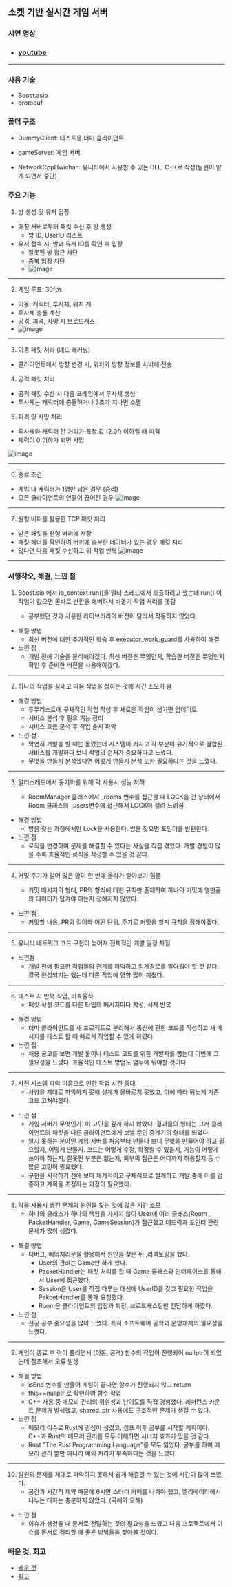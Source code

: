 ## 소켓 기반 실시간 게임 서버
### 시연 영상
- ### [youtube](https://youtu.be/XUgKODM7gjE)

 -------
### 사용 기술
- Boost.asio
- protobuf

### 폴더 구조

- DummyClient: 테스트용 더미 클라이언트

- gameServer: 게임 서버

- NetworkCppHwichan: 유니티에서 사용할 수 있는 DLL, C++로 작성(팀원이 맡게 되면서 중단)



### 주요 기능
1. 방 생성 및 유저 입장
  - 매칭 서버로부터 패킷 수신 후 방 생성
    - 방 ID, UserID 리스트
  - 유저 접속 시, 방과 유저 ID를 확인 후 입장
    - 잘못된 방 접근 차단
    - 중복 입장 차단
    - ![image](https://user-images.githubusercontent.com/52772732/228202021-66c3e2d1-bd87-4b16-9389-8cdf0a3a11e2.png)

---------

2. 게임 루프: 30fps
  - 이동: 캐릭터, 투사체, 위치 계
  - 투사체 충돌 계산
  - 공격, 피격, 사망 시 브로드캐스
  - ![image](https://user-images.githubusercontent.com/52772732/228202343-f50b52ea-bc16-4977-96e9-59e8b2318bca.png)

---------

3. 이동  패킷 처리 (데드 레커닝)
  - 클라이언트에서 방향 변경 시, 위치와 방향 정보를 서버에 전송

4. 공격 패킷 처리
  - 공격 패킷 수신 시 다음 프레임에서 투사체 생성
  - 투사체는 캐릭터에 충돌하거나 3초가 지나면 소멸


5. 피격 및 사망 처리
  - 투사체와 캐릭터 간 거리가 특정 값 (2.0f) 이하일 때 피격
  - 체력이 0 이하가 되면 사망

![image](https://user-images.githubusercontent.com/52772732/228202678-abbdb070-7afc-41c4-9609-339419b79df4.png)

-------

6. 종료 조건
  - 게임 내 캐릭터가 1명만 남은 경우 (승리)
  - 모든 클라이언트의 연결이 끊어진 경우
![image](https://user-images.githubusercontent.com/52772732/228202941-fc12a0f1-2a9a-4ba4-a18f-9596eaba6603.png)


------

7. 원형 버퍼를 활용한 TCP 패킷 처리
  - 받은 패킷을 원형 버퍼에 저장
  - 패킷 헤더를 확인하여 버퍼에 충분한 데이터가 있는 경우 패킷 처리
  - 않다면 다음 패킷 수신하고 위 작업 반복
![image](https://user-images.githubusercontent.com/52772732/228202955-fe732128-a7dc-43c8-bed7-c8bc7d999fed.png)


---
### 시행착오, 해결, 느낀 점

1. Boost.sio 에서 io_context.run()을 멀티 스레드에서 호출하려고 했는데 run() 이 작업이 없으면 곧바로 반환을 해버려서 비동기 작업 처리를 못함

   - 공부했던 것과 사용한 라이브러리의 버전이 달라서 작동하지 않았다.
- 해결 방법
   - 최신 버전에 대한 추가적인 학습 후 executor_work_guard를 사용하여 해결
- 느낀 점
   - 개발 전에 기술을 분석해야겠다. 최신 버전은 무엇인지, 학습한 버전은 무엇인지 확인 후 준비한 버전을 사용해야겠다.
   
------
   
2. 하나의 작업을 끝내고 다음 작업을 정하는 것에 시간 소모가 큼
- 해결 방법
   - 투두리스트에 구체적인 작업 작성 후 새로운 작업이 생기면 업데이트 
   - 서비스 분석 후 필요 기능 정리
   - 서비스 흐름 분석 후 작업 순서 파악
- 느낀 점
   - 막연히 개발을 할 때는 몰랐는데 시스템이 커지고 각 부분이 유기적으로 결합된 서비스를 개발하다 보니 작업의 순서가 중요하다고 느꼈다. 
   - 무엇을 만들지 분석했다면 어떻게 만들지 분석 또한 필요하다는 것을 느꼈다. 

-----
3. 멀티스레드에서 동기화를 위해 락 사용시 성능 저하

   - RoomManager 클래스에서 _rooms 변수를 접근할 때 LOCK을 건 상태에서 Room 클래스의 _users변수에 접근해서 LOCK이 걸려 느려짐
- 해결 방법
   - 방을 찾는 과정에서만 Lock을 사용한다. 방을 찾으면 포인터를 반환한다. 
- 느낀 점
   - 로직을 변경하여 문제를 해결할 수 있다는 사실을 직접 겪었다. 개발 경험이 많을 수록 효율적인 로직을 작성할 수 있을 것 같다.
   
   
---
4. 커밋 주기가 길어 많은 양이 한 번에 올라가 알아보기 힘듦

   - 커밋 메시지의 형태, PR의 형식에 대한 규칙만 존재하여 하나의 커밋에 얼만큼의 데이터가 담겨야 하는지 정해지지 않았다.
- 느낀 점
   - 커밋할 내용, PR의 길이와 어떤 단위, 주기로 커밋을 할지 규칙을 정해야겠다.
   
   
   
----
5. 유니티 네트워크 코드 구현이 늦어져 전체적인 개발 일정 차질
- 느낀점
   - 개발 전에 필요한 작업들의 관계를 파악하고 임계경로를 알아둬야 할 것 같다. 결국 완성되기는 했는데 다른 작업에 영향 많이 끼쳤다.
   
   
---
6. 테스트 시 반복 작업, 비효율적
   - 패킷 작성 코드를 다른 타입의 메시지마다 작성, 삭제 반복
- 해결 방법
   - 더미 클라이언트를 새 프로젝트로 분리해서 통신에 관한 코드를 작성하고 새 메시지를 테스트 할 때 빠르게 작업할 수 있게 하였다.
- 느낀 점
   - 채용 공고를 보면 개발 툴이나 테스트 코드를 위한 개발자를 뽑는데 이번에 그 필요성을 느꼈다. 효율적인 테스트 방법도 염두에 둬야할 것이다.
   
---
7. 사전 시스템 파악 미흡으로 인한 작업 시간 증대
   - 사양을 제대로 파악하지 못해 설계가 올바르지 못했고, 이에 따라 뒤늦게 기존 코드 고쳐야했다.
- 느낀 점
   - 게임 서버가 무엇인가. 이 고민을 깊게 하지 않았다. 결과물의 형태는 그저 클라이언트의 패킷을 다른 클라이언트에게 보낼 뿐인 중계기의 형태를 띄었다.
   - 알지 못하는 분야인 게임 서버를 처음부터 만들다 보니  무엇을 만들어야 하고 필요할지, 어떻게 만들지. 코드는 어떻게 수정, 확장될 수 있을지, 기능이 어떻게 쓰여야 하는지, 잘못된 부분은 없는지, 외부의 접근은 어디까지 허용할지 등 수많은 고민이 필요했다.
   - 구현을 시작하기 전에 보다 체계적이고 구체적으로 설계하고 개발 중에 이를 검증하고 계획을 조정하는 과정이 필요했다.
   
   
---
8. 락을 사용시 생긴 문제의 원인을 찾는 것에 많은 시간 소모
   - 하나의 클래스가 하나의 책임을 가지지 않아 User에 여러 클래스(Room , PacketHandler, Game, GameSession)가 접근했고 데드락과 포인터 관련 문제가 많이 생겼다.
- 해결 방법
   - 디버그, 예외처리문을 활용해서 원인을 찾은 뒤 ,리팩토링을 했다.
     - User의 관리는 Game만 하게 했다.
     - PacketHandler는 패킷 처리를 할 때 Game 클래스와 인터페이스를 통해서 User에 접근했다.
     - Session은 User를 직접 다루는 대신에 UserID를 갖고 필요한 작업을 PakcetHandler를 통해 요청했다. 
     - Room은 클라이언트의 입장과 퇴장, 브로드캐스팅만 전담하게 하였다.
- 느낀 점
   - 전공 공부 중요성을 많이 느꼈다. 특히 소프트웨어 공학과 운영체제의 필요성을 느꼈다.
   
---
9. 게임이 종료 후 락이 풀리면서 (이동, 공격) 함수의 작업이 진행되어 nullptr이 되었는데 참조해서 오류 발생
- 해결 방법
   - isEnd 변수를 만들어 게임이 끝나면 함수가 진행되지 않고 return
   - this==nullptr 로 확인하여 함수 작업
   - C++ 사용 중 메모리 관리의 위험성과 난이도를  직접 경험했다. 레퍼런스 카운트 문제가 발생했고, shared_ptr 사용에도 구조적인 문제가 생길 수 있다.
- 느낀 점
   - 메모리 이슈로 Rust에 관심이 생겼고, 캠프 이후 공부를 시작할 계획이다. C++과 Rust의 메모리 관리를 모두 이해하면 시너지 효과가 있을 것 같다.
   - Rust "The Rust Programming Language"를 모두 읽었다. 공부를 하며 메모리 관리 뿐만 아니라 예외 처리가  부족하다는 것을 느꼈다.
   
----
10. 팀원의 문제를 제대로 파악하지 못해서 쉽게 해결할 수 있는 것에 시간이 많이 쓰였다.
    - 공간과 시간적 제약 때문에 6시면 스터디 카페를 나가야 했고, 엘리베이터에서 나누는 대화는 충분하지 않았다. (곡해와 오해)
- 느낀 점
   - 이슈가 생겼을 때 문서로 전달하는 것의 필요성을 느꼈고 다음 프로젝트에서 이슈를 문서로 정리할 때 좋은 방법들을 찾아볼 것이다.

### 배운 것, 회고
- [배운 것](https://velog.io/@oak_cassia/%ED%94%84%EB%A1%9C%EC%A0%9D%ED%8A%B8%EC%97%90%EC%84%9C-%EB%B0%B0%EC%9A%B4-%EA%B2%83)
- [회고](https://velog.io/@oak_cassia/%ED%94%84%EB%A1%9C%EC%A0%9D%ED%8A%B8%EC%97%90%EC%84%9C-%EC%96%BB%EC%9D%80-%EA%B2%83)

